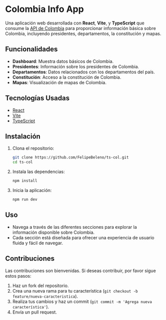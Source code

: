 # Colombia Info App

Una aplicación web desarrollada con **React**, **Vite**, y **TypeScript** que consume la [API de Colombia](https://api-colombia.com/) para proporcionar información básica sobre Colombia, incluyendo presidentes, departamentos, la constitución y mapas.

## Funcionalidades

- **Dashboard**: Muestra datos básicos de Colombia.
- **Presidentes**: Información sobre los presidentes de Colombia.
- **Departamentos**: Datos relacionados con los departamentos del país.
- **Constitución**: Acceso a la constitución de Colombia.
- **Mapas**: Visualización de mapas de Colombia.

## Tecnologías Usadas

- [React](https://reactjs.org/)
- [Vite](https://vitejs.dev/)
- [TypeScript](https://www.typescriptlang.org/)

## Instalación

1. Clona el repositorio:
   ```bash
   git clone https://github.com/FelipeBeleno/ts-col.git
   cd ts-col
2. Instala las dependencias:
    ```bash
    npm install
3. Inicia la aplicación:
    ```bash
    npm run dev

## Uso

- Navega a través de las diferentes secciones para explorar la información disponible sobre Colombia.
- Cada sección está diseñada para ofrecer una experiencia de usuario fluida y fácil de navegar.

## Contribuciones

Las contribuciones son bienvenidas. Si deseas contribuir, por favor sigue estos pasos:

1. Haz un fork del repositorio.
2. Crea una nueva rama para tu característica (`git checkout -b feature/nueva-caracteristica`).
3. Realiza tus cambios y haz un commit (`git commit -m 'Agrega nueva característica'`).
4. Envía un pull request.
